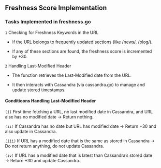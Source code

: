 ## Freshness Score Implementation

### Tasks Implemented in freshness.go

`1`  Checking for Freshness Keywords in the URL

- If the URL belongs to frequently updated sections (like /news/, /blog/).

- If any of these sections are found, the freshness score is incremented by +30.

`2` Handling Last-Modified Header

- The function retrieves the Last-Modified date from the URL.

- It then interacts with Cassandra (via cassandra.go) to manage and update stored timestamps.


#### Conditioons Handling Last-Modified Header

`(i)` First time fetching a URL, no last modified date in Cassandra, and URL also has no modified date → Return nothing.

`(ii)` If Cassandra has no date but URL has modified date → Return +30 and also update  in Cassandra.

`(iii)` If URL has a modified date that is the same as stored in Cassandra → Do not return anything, do not update Cassandra.

`(iv)` If URL has a modified date that is latest than Cassandra’s stored date → Return +30 and update Cassandra.
